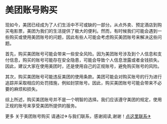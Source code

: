 # 美团账号购买

现如今，美团已经成为了人们生活中不可或缺的一部分。从点外卖、预定酒店到购买电影票，美团为我们的生活提供了极大的便利。然而，有时候我们可能会遇到一些购买或使用美团账号的问题，因此有些人可能会考虑购买美团账号来解决这些问题。

首先，购买美团账号可能会带来一些安全风险。因为美团账号涉及到个人信息和支付信息，购买的账号可能存在安全隐患，可能会导致个人信息泄露或者金钱损失。因此，建议大家在使用美团时，还是使用自己的正规账号，避免购买账号的风险。

其次，购买美团账号可能违反美团的使用条款。美团可能会对购买账号的行为进行追踪并采取相应的处罚措施，例如封禁账号。因此，购买美团账号可能会带来不必要的麻烦和损失。

综上所述，购买美团账号并不是一个明智的选择。我们应该遵守美团的规定，使用正规的账号来享受美团所提供的服务。

更多 关于美团账号购买 请通过✈与我们联系，感谢阅读,谢谢！[点这里联系✈](https://ww.k02.cc)